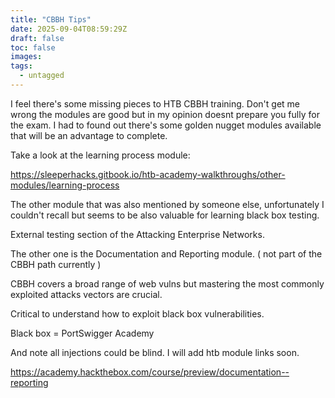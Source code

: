 ```yaml
---
title: "CBBH Tips"
date: 2025-09-04T08:59:29Z
draft: false
toc: false
images:
tags:
  - untagged
---
```


I feel there's some missing pieces to HTB CBBH training. Don't get me wrong the modules are good but in my opinion doesnt prepare you fully for the exam. I had to found out there's some golden nugget modules available that will be an advantage to complete.

Take a look at the learning process module:

https://sleeperhacks.gitbook.io/htb-academy-walkthroughs/other-modules/learning-process

The other module that was also mentioned by someone else, unfortunately I couldn't recall but seems to be also valuable for learning black box testing.

External testing section of the Attacking Enterprise Networks.

The other one is the Documentation and Reporting module. ( not part of the CBBH path currently )

CBBH covers a broad range of web vulns but mastering the most commonly exploited attacks vectors are crucial.

Critical to understand how to exploit black box vulnerabilities.

Black box = PortSwigger Academy

And note all injections could be blind. I will add htb module links soon.


https://academy.hackthebox.com/course/preview/documentation--reporting

